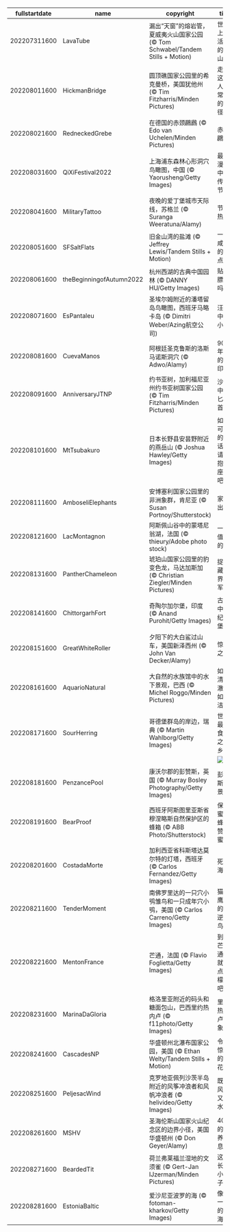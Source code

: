 |fullstartdate|name|copyright|title|image|
|--|--|--|--|--|
202207311600|LavaTube|漏出“天窗”的熔岩管，夏威夷火山国家公园 (© Tom Schwabel/Tandem Stills + Motion)|世界上最活跃的火山|![](/zh-CN/2022/08/202207311600LavaTube.jpg)|
202208011600|HickmanBridge|圆顶礁国家公园里的希克曼桥，美国犹他州 (© Tim Fitzharris/Minden Pictures)|走上这条人迹常见的小径|![](/zh-CN/2022/08/202208011600HickmanBridge.jpg)|
202208021600|RedneckedGrebe|在德国的赤颈鸊鷉 (© Edo van Uchelen/Minden Pictures)|赤颈鸊鷉|![](/zh-CN/2022/08/202208021600RedneckedGrebe.jpg)|
202208031600|QiXiFestival2022|上海浦东森林心形洞穴鸟瞰图，中国 (© Yaorusheng/Getty Images)|最浪漫的中国传统节日|![](/zh-CN/2022/08/202208031600QiXiFestival2022.jpg)|
202208041600|MilitaryTattoo|夜晚的爱丁堡城市天际线，苏格兰 (© Suranga Weeratuna/Alamy)|节日热潮|![](/zh-CN/2022/08/202208041600MilitaryTattoo.jpg)|
202208051600|SFSaltFlats|旧金山湾的盐滩 (© Jeffrey Lewis/Tandem Stills + Motion)|一个咸咸的地点|![](/zh-CN/2022/08/202208051600SFSaltFlats.jpg)|
202208061600|theBeginningofAutumn2022|杭州西湖的古典中国园林 (© DANNY HU/Getty Images)|贴秋膘了吗？|![](/zh-CN/2022/08/202208061600theBeginningofAutumn2022.jpg)|
202208071600|EsPantaleu|圣埃尔姆附近的潘塔留岛鸟瞰图，西班牙马略卡岛 (© Dimitri Weber/Azing航空公司)|汪洋中的小岛|![](/zh-CN/2022/08/202208071600EsPantaleu.jpg)|
202208081600|CuevaManos|阿根廷圣克鲁斯的洛斯马诺斯洞穴 (© Adwo/Alamy)|9000年前的手印|![](/zh-CN/2022/08/202208081600CuevaManos.jpg)|
202208091600|AnniversaryJTNP|约书亚树，加利福尼亚州约书亚树国家公园 (© Tim Fitzharris/Minden Pictures)|沙漠中的匕首？|![](/zh-CN/2022/08/202208091600AnniversaryJTNP.jpg)|
202208101600|MtTsubakuro|日本长野县安昙野附近的燕岳山 (© Joshua Hawley/Getty Images)|如果可以的话，请拥抱一座山吧|![](/zh-CN/2022/08/202208101600MtTsubakuro.jpg)|
202208111600|AmboseliElephants|安博塞利国家公园里的非洲象群，肯尼亚 (© Susan Portnoy/Shutterstock)|家庭出游|![](/zh-CN/2022/08/202208111600AmboseliElephants.jpg)|
202208121600|LacMontagnon|阿斯佩山谷中的蒙塔尼翁湖，法国 (© thieury/Adobe photo stock)|一颗值得的心|![](/zh-CN/2022/08/202208121600LacMontagnon.jpg)|
202208131600|PantherChameleon|琥珀山国家公园里的豹变色龙，马达加斯加 (© Christian Ziegler/Minden Pictures)|捉迷藏世界冠军|![](/zh-CN/2022/08/202208131600PantherChameleon.jpg)|
202208141600|ChittorgarhFort|奇陶尔加尔堡，印度 (© Anand Purohit/Getty Images)|古代中世纪城堡|![](/zh-CN/2022/08/202208141600ChittorgarhFort.jpg)|
202208151600|GreatWhiteRoller|夕阳下的大白鲨过山车，美国新泽西州 (© John Van Decker/Alamy)|惊险之旅|![](/zh-CN/2022/08/202208151600GreatWhiteRoller.jpg)|
202208161600|AquarioNatural|大自然的水族馆中的水下景观，巴西 (© Michel Roggo/Minden Pictures)|如此清澈，如此洁净|![](/zh-CN/2022/08/202208161600AquarioNatural.jpg)|
202208171600|SourHerring|哥德堡群岛的岸边，瑞典 (© Martin Wahlborg/Getty Images)|世界最臭食物之乡？|![](/zh-CN/2022/08/202208171600SourHerring.jpg)|
||||![](/zh-CN/2022/08/.jpg)|
202208181600|PenzancePool|康沃尔郡的彭赞斯，英国 (© Murray Bosley Photography/Getty Images)|彭赞斯全景|![](/zh-CN/2022/08/202208181600PenzancePool.jpg)|
202208191600|BearProof|西班牙阿斯图里亚斯省穆涅略斯自然保护区的蜂箱 (© ABB Photo/Shutterstock)|保护蜜蜂、赞美蜜蜂|![](/zh-CN/2022/08/202208191600BearProof.jpg)|
202208201600|CostadaMorte|加利西亚省科斯塔达莫尔特的灯塔，西班牙 (© Carlos Fernandez/Getty Images)|死亡海岸|![](/zh-CN/2022/08/202208201600CostadaMorte.jpg)|
202208211600|TenderMoment|南佛罗里达的一只穴小鸮雏鸟和一只成年穴小鸮，美国 (© Carlos Carreno/Getty Images)|猫头鹰界的叛逆小鸟|![](/zh-CN/2022/08/202208211600TenderMoment.jpg)|
202208221600|MentonFrance|芒通，法国 (© Flavio Foglietta/Getty Images)|到了芒通，就来点柠檬汁吧|![](/zh-CN/2022/08/202208221600MentonFrance.jpg)|
202208231600|MarinaDaGloria|格洛里亚附近的码头和糖面包山，巴西里约热内卢 (© f11photo/Getty Images)|里约热内卢的象征|![](/zh-CN/2022/08/202208231600MarinaDaGloria.jpg)|
202208241600|CascadesNP|华盛顿州北瀑布国家公园，美国 (© Ethan Welty/Tandem Stills + Motion)|令人惊叹的后花园|![](/zh-CN/2022/08/202208241600CascadesNP.jpg)|
202208251600|PeljesacWind|克罗地亚佩列沙茨半岛附近的风筝冲浪者和风帆冲浪者 (© helivideo/Getty Images)|既有风，又有水|![](/zh-CN/2022/08/202208251600PeljesacWind.jpg)|
202208261600|MSHV|圣海伦斯山国家火山纪念区的边界小径，美国华盛顿州 (© Don Geyer/Alamy)|40年的休养生息|![](/zh-CN/2022/08/202208261600MSHV.jpg)|
202208271600|BeardedTit|荷兰弗莱福兰湿地的文须雀 (© Gert-Jan IJzerman/Minden Pictures)|这鸟长着小胡子|![](/zh-CN/2022/08/202208271600BeardedTit.jpg)|
202208281600|EstoniaBaltic|爱沙尼亚波罗的海 (© fotoman-kharkov/Getty Images)|像湖一样的大海|![](/zh-CN/2022/08/202208281600EstoniaBaltic.jpg)|
